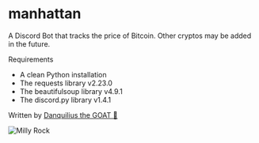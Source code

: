 # manhattan
A Discord Bot that tracks the price of Bitcoin. Other cryptos may be added in the future.

Requirements
-   A clean Python installation
-   The requests library v2.23.0
-   The beautifulsoup library v4.9.1
-   The discord.py library v1.4.1

Written by [Danquilius the GOAT 🐐](https://github.com/Danquilius)


![Milly Rock](https://tenor.com/view/milly-rock-high-takeoff-lit-djtakeoff-gif-12723661)
